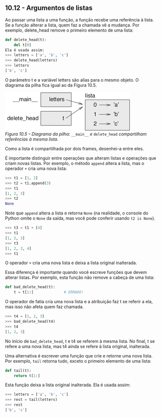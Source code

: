 ## 10.12 - Argumentos de listas

Ao passar uma lista a uma função, a função recebe uma referência à lista. Se a função alterar a lista, quem faz a chamada vê a mudança. Por exemplo, delete\_head remove o primeiro elemento de uma lista:



```python
def delete_head(t):
    del t[0]
Ela é usada assim:
>>> letters = ['a', 'b', 'c']
>>> delete_head(letters)
>>> letters
['b', 'c']
```

O parâmetro t e a variável letters são alias para o mesmo objeto. O diagrama da pilha fica igual ao da Figura 10.5.

![Figura 10.5 – Diagrama da pilha: `__main__` e `delete_head` compartilham referências à mesma lista.](/fig/tnkp_1005.png)
<br>_Figura 10.5 – Diagrama da pilha:_ `__main__` _e_ `delete_head` _compartilham referências à mesma lista._

Como a lista é compartilhada por dois frames, desenhei-a entre eles.

É importante distinguir entre operações que alteram listas e operações que criam novas listas. Por exemplo, o método `append` altera a lista, mas o operador `+` cria uma nova lista:

```python
>>> t1 = [1, 2]
>>> t2 = t1.append(3)
>>> t1
[1, 2, 3]
>>> t2
None
```

Note que `append` altera a lista e retorna `None` (na realidade, o console do Python omite o `None` da saída, mas você pode conferir usando `t2 is None`).

```python
>>> t3 = t1 + [4]
>>> t1
[1, 2, 3]
>>> t3
[1, 2, 3, 4]
>>> t1
```

O operador `+` cria uma nova lista e deixa a lista original inalterada.

Essa diferença é importante quando você escreve funções que devem alterar listas. Por exemplo, esta função não remove a cabeça de uma lista:

```python
def bad_delete_head(t):
    t = t[1:]              # ERRADO!
```

O operador de fatia cria uma nova lista e a atribuição faz t se referir a ela, mas isso não afeta quem faz chamada.

```python
>>> t4 = [1, 2, 3]
>>> bad_delete_head(t4)
>>> t4
[1, 2, 3]
```

No início de `bad_delete_head`, t e t4 se referem à mesma lista. No final, t se refere a uma nova lista, mas t4 ainda se refere à lista original, inalterada.

Uma alternativa é escrever uma função que crie e retorne uma nova lista. Por exemplo, `tail` retorna tudo, exceto o primeiro elemento de uma lista:

```python
def tail(t):
    return t[1:]
```

Esta função deixa a lista original inalterada. Ela é usada assim:

```python
>>> letters = ['a', 'b', 'c']
>>> rest = tail(letters)
>>> rest
['b', 'c']
```
